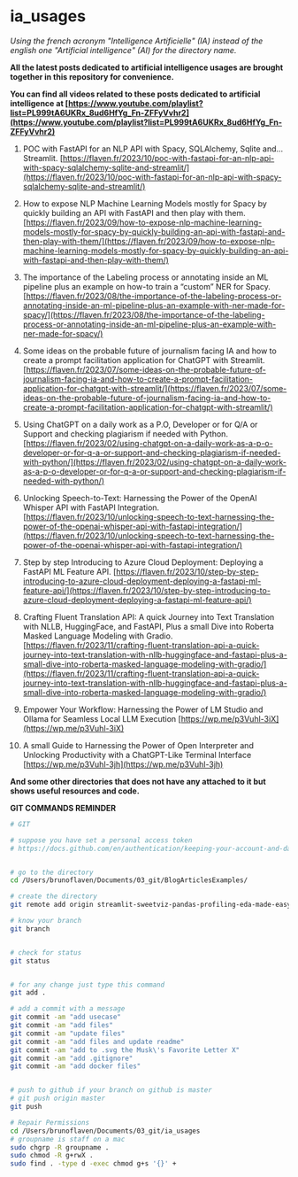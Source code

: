 # ia_usages

*Using the french acronym "Intelligence Artificielle" (IA) instead of the english one "Artificial intelligence" (AI) for the directory name.*


**All the latest posts dedicated to artificial intelligence usages are brought together in this repository for convenience.**


**You can find all videos related to these posts dedicated to artificial intelligence at [https://www.youtube.com/playlist?list=PL999tA6UKRx_8ud6HfYg_Fn-ZFFyVvhr2](https://www.youtube.com/playlist?list=PL999tA6UKRx_8ud6HfYg_Fn-ZFFyVvhr2)**


1. POC with FastAPI for an NLP API with Spacy, SQLAlchemy, Sqlite and… Streamlit. [https://flaven.fr/2023/10/poc-with-fastapi-for-an-nlp-api-with-spacy-sqlalchemy-sqlite-and-streamlit/](https://flaven.fr/2023/10/poc-with-fastapi-for-an-nlp-api-with-spacy-sqlalchemy-sqlite-and-streamlit/)


2. How to expose NLP Machine Learning Models mostly for Spacy by quickly building an API with FastAPI and then play with them. [https://flaven.fr/2023/09/how-to-expose-nlp-machine-learning-models-mostly-for-spacy-by-quickly-building-an-api-with-fastapi-and-then-play-with-them/](https://flaven.fr/2023/09/how-to-expose-nlp-machine-learning-models-mostly-for-spacy-by-quickly-building-an-api-with-fastapi-and-then-play-with-them/)


3. The importance of the Labeling process or annotating inside an ML pipeline plus an example on how-to train a “custom” NER for Spacy. [https://flaven.fr/2023/08/the-importance-of-the-labeling-process-or-annotating-inside-an-ml-pipeline-plus-an-example-with-ner-made-for-spacy/](https://flaven.fr/2023/08/the-importance-of-the-labeling-process-or-annotating-inside-an-ml-pipeline-plus-an-example-with-ner-made-for-spacy/)

4. Some ideas on the probable future of journalism facing IA and how to create a prompt facilitation application for ChatGPT with Streamlit. [https://flaven.fr/2023/07/some-ideas-on-the-probable-future-of-journalism-facing-ia-and-how-to-create-a-prompt-facilitation-application-for-chatgpt-with-streamlit/](https://flaven.fr/2023/07/some-ideas-on-the-probable-future-of-journalism-facing-ia-and-how-to-create-a-prompt-facilitation-application-for-chatgpt-with-streamlit/)


5. Using ChatGPT on a daily work as a P.O, Developer or for Q/A or Support and checking plagiarism if needed with Python. [https://flaven.fr/2023/02/using-chatgpt-on-a-daily-work-as-a-p-o-developer-or-for-q-a-or-support-and-checking-plagiarism-if-needed-with-python/](https://flaven.fr/2023/02/using-chatgpt-on-a-daily-work-as-a-p-o-developer-or-for-q-a-or-support-and-checking-plagiarism-if-needed-with-python/)

6. Unlocking Speech-to-Text: Harnessing the Power of the OpenAI Whisper API with FastAPI Integration. [https://flaven.fr/2023/10/unlocking-speech-to-text-harnessing-the-power-of-the-openai-whisper-api-with-fastapi-integration/](https://flaven.fr/2023/10/unlocking-speech-to-text-harnessing-the-power-of-the-openai-whisper-api-with-fastapi-integration/)

7. Step by step Introducing to Azure Cloud Deployment: Deploying a FastAPI ML Feature API. [https://flaven.fr/2023/10/step-by-step-introducing-to-azure-cloud-deployment-deploying-a-fastapi-ml-feature-api/](https://flaven.fr/2023/10/step-by-step-introducing-to-azure-cloud-deployment-deploying-a-fastapi-ml-feature-api/)

8. Crafting Fluent Translation API: A quick Journey into Text Translation with NLLB, HuggingFace, and FastAPI, Plus a small Dive into Roberta Masked Language Modeling with Gradio. [https://flaven.fr/2023/11/crafting-fluent-translation-api-a-quick-journey-into-text-translation-with-nllb-huggingface-and-fastapi-plus-a-small-dive-into-roberta-masked-language-modeling-with-gradio/](https://flaven.fr/2023/11/crafting-fluent-translation-api-a-quick-journey-into-text-translation-with-nllb-huggingface-and-fastapi-plus-a-small-dive-into-roberta-masked-language-modeling-with-gradio/)

9. Empower Your Workflow: Harnessing the Power of LM Studio and Ollama for Seamless Local LLM Execution
[https://wp.me/p3Vuhl-3iX](https://wp.me/p3Vuhl-3iX)


10. A small Guide to Harnessing the Power of Open Interpreter and Unlocking Productivity with a ChatGPT-Like Terminal Interface
[https://wp.me/p3Vuhl-3jh](https://wp.me/p3Vuhl-3jh)

**And some other directories that does not have any attached to it but shows useful resources and code.**


**GIT COMMANDS REMINDER**

```bash
# GIT

# suppose you have set a personal access token
# https://docs.github.com/en/authentication/keeping-your-account-and-data-secure/creating-a-personal-access-token


# go to the directory
cd /Users/brunoflaven/Documents/03_git/BlogArticlesExamples/

# create the directory
git remote add origin streamlit-sweetviz-pandas-profiling-eda-made-easy

# know your branch
git branch


# check for status
git status


# for any change just type this command
git add .

# add a commit with a message
git commit -am "add usecase"
git commit -am "add files"
git commit -am "update files"
git commit -am "add files and update readme"
git commit -am "add to .svg the Musk\'s Favorite Letter X"
git commit -am "add .gitignore"
git commit -am "add docker files"


# push to github if your branch on github is master
# git push origin master
git push

# Repair Permissions
cd /Users/brunoflaven/Documents/03_git/ia_usages
# groupname is staff on a mac
sudo chgrp -R groupname .
sudo chmod -R g+rwX .
sudo find . -type d -exec chmod g+s '{}' +




```